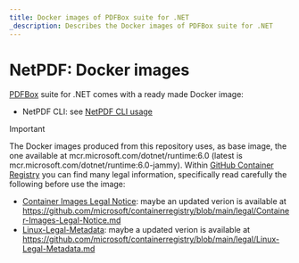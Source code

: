 ```yaml
---
title: Docker images of PDFBox suite for .NET
_description: Describes the Docker images of PDFBox suite for .NET
---
```


# NetPDF: Docker images

[PDFBox](https://pdfbox.apache.org) suite for .NET comes with a ready made Docker image:
- NetPDF CLI: see [NetPDF CLI usage](usageCLI.md)

> [!IMPORTANT]
> The Docker images produced from this repository uses, as base image, the one available at mcr.microsoft.com/dotnet/runtime:6.0 (latest is mcr.microsoft.com/dotnet/runtime:6.0-jammy). Within [GitHub Container Registry](https://github.com/microsoft/containerregistry) you can find many legal information, specifically read carefully the following before use the image:
> - [Container Images Legal Notice](https://github.com/microsoft/containerregistry/blob/39d2e014897475ef6cdb08e29c08645f53f0dc93/legal/Container-Images-Legal-Notice.md): maybe an updated verion is available at https://github.com/microsoft/containerregistry/blob/main/legal/Container-Images-Legal-Notice.md
> - [Linux-Legal-Metadata](https://github.com/microsoft/containerregistry/blob/39d2e014897475ef6cdb08e29c08645f53f0dc93/legal/Linux-Legal-Metadata.md): maybe a updated verion is available at https://github.com/microsoft/containerregistry/blob/main/legal/Linux-Legal-Metadata.md